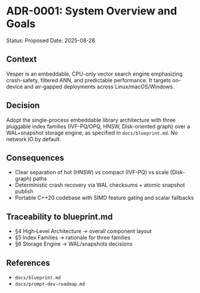 # ADR-0001: System Overview and Goals

Status: Proposed
Date: 2025-08-28

## Context
Vesper is an embeddable, CPU-only vector search engine emphasizing crash-safety, filtered ANN, and predictable performance. It targets on-device and air-gapped deployments across Linux/macOS/Windows.

## Decision
Adopt the single-process embeddable library architecture with three pluggable index families (IVF-PQ/OPQ, HNSW, Disk-oriented graph) over a WAL+snapshot storage engine, as specified in `docs/blueprint.md`. No network IO by default.

## Consequences
- Clear separation of hot (HNSW) vs compact (IVF-PQ) vs scale (Disk-graph) paths
- Deterministic crash recovery via WAL checksums + atomic snapshot publish
- Portable C++20 codebase with SIMD feature gating and scalar fallbacks


## Traceability to blueprint.md
- §4 High‑Level Architecture → overall component layout
- §5 Index Families → rationale for three families
- §6 Storage Engine → WAL/snapshots decisions

## References
- `docs/blueprint.md`
- `docs/prompt-dev-roadmap.md`

